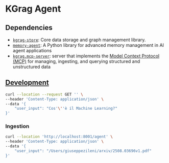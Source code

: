 # KGrag Agent

## Dependencies

- [`kgrag-store`](https://github.com/gzileni/kgrag-store): Core data storage and graph management library.
- [`memory-agent`](https://github.com/gzileni/memory-agent): A Python library for advanced memory management in AI agent applications
- [`kgrag.mcp-server`](https://github.com/gzileni/krag_mcp_server): server that implements the [Model Context Protocol (MCP)](https://modelcontextprotocol.io/) for managing, ingesting, and querying structured and unstructured data

## [Development](DEV.md)

```bash
curl --location --request GET '' \
--header 'Content-Type: application/json' \
--data '{
    "user_input": "Cos'\''è il Machine Learning?"
}'
```

### Ingestion 

```bash
curl --location 'http://localhost:8001/agent' \
--header 'Content-Type: application/json' \
--data '{
    "user_input": "/Users/giuseppezileni/arxiv/2508.03696v1.pdf"
}'
```



